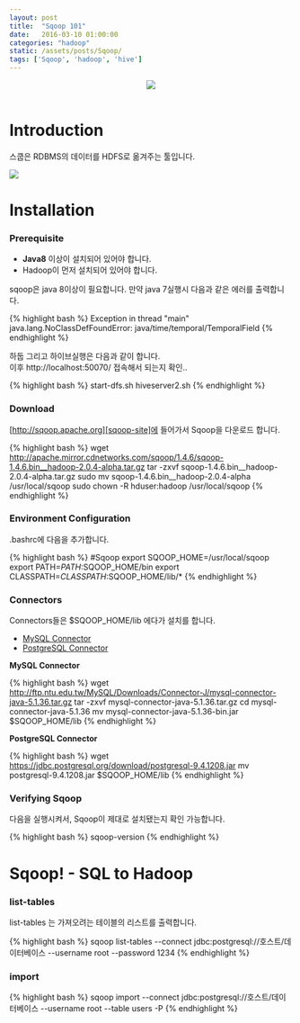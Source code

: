 ```yaml
---
layout: post
title:  "Sqoop 101"
date:   2016-03-10 01:00:00
categories: "hadoop"
static: /assets/posts/Sqoop/
tags: ['Sqoop', 'hadoop', 'hive']
---
```


<header>
<img src="{{ page.static }}train.jpg" class="img-responsive img-rounded img-fluid">
</header>

# Introduction

스쿱은 RDBMS의 데이터를 HDFS로 옮겨주는 툴입니다.

<img src="{{ page.static }}sqoop_work.jpg" class="img-responsive img-rounded img-fluid">

# Installation

### Prerequisite

 - **Java8** 이상이 설치되어 있어야 합니다.
 - Hadoop이 먼저 설치되어 있어야 합니다.


sqoop은 java 8이상이 필요합니다. 만약 java 7실행시 다음과 같은 에러를 출력합니다.

{% highlight bash %}
Exception in thread "main" java.lang.NoClassDefFoundError: java/time/temporal/TemporalField
{% endhighlight %}

하둡 그리고 하이브실행은 다음과 같이 합니다.<br>
이후 http://localhost:50070/ 접속해서 되는지 확인..

{% highlight bash %}
start-dfs.sh
hiveserver2.sh
{% endhighlight %}

### Download

[http://sqoop.apache.org][sqoop-site]에 들어가서 Sqoop을 다운로드 합니다.

{% highlight bash %}
wget http://apache.mirror.cdnetworks.com/sqoop/1.4.6/sqoop-1.4.6.bin__hadoop-2.0.4-alpha.tar.gz
tar -zxvf sqoop-1.4.6.bin__hadoop-2.0.4-alpha.tar.gz
sudo mv sqoop-1.4.6.bin__hadoop-2.0.4-alpha /usr/local/sqoop
sudo chown -R hduser:hadoop /usr/local/sqoop
{% endhighlight %}


### Environment Configuration

.bashrc에 다음을 추가합니다.

{% highlight bash %}
#Sqoop
export SQOOP_HOME=/usr/local/sqoop
export PATH=$PATH:$SQOOP_HOME/bin
export CLASSPATH=$CLASSPATH:$SQOOP_HOME/lib/*
{% endhighlight %}

### Connectors

Connectors들은 $SQOOP_HOME/lib 에다가 설치를 합니다.

* [MySQL Connector][mysql-connector]
* [PostgreSQL Connector][postgre-connector]

**MySQL Connector**

{% highlight bash %}
wget http://ftp.ntu.edu.tw/MySQL/Downloads/Connector-J/mysql-connector-java-5.1.36.tar.gz
tar -zxvf mysql-connector-java-5.1.36.tar.gz
cd mysql-connector-java-5.1.36
mv mysql-connector-java-5.1.36-bin.jar  $SQOOP_HOME/lib
{% endhighlight %}


**PostgreSQL Connector**

{% highlight bash %}
wget https://jdbc.postgresql.org/download/postgresql-9.4.1208.jar
mv postgresql-9.4.1208.jar $SQOOP_HOME/lib
{% endhighlight %}


### Verifying Sqoop

다음을 실행시켜서, Sqoop이 제대로 설치됐는지 확인 가능합니다.

{% highlight bash %}
sqoop-version
{% endhighlight %}


# Sqoop! - SQL to Hadoop

### list-tables

list-tables 는 가져오려는 테이블의 리스트를 출력합니다.

{% highlight bash %}
sqoop list-tables --connect jdbc:postgresql://호스트/데이터베이스 --username root --password 1234
{% endhighlight %}

### import

{% highlight bash %}
sqoop import --connect jdbc:postgresql://호스트/데이터베이스 --username root --table users -P
{% endhighlight %}


[sqoop-site]: http://sqoop.apache.org/
[mysql-connector]: http://ftp.ntu.edu.tw/MySQL/Downloads/Connector-J/
[postgre-connector]: https://jdbc.postgresql.org/download.html
